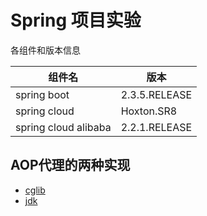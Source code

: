 # Spring 项目实验
各组件和版本信息

| 组件名 | 版本 |
| ---- | ---- |
| spring boot | 2.3.5.RELEASE |
| spring cloud | Hoxton.SR8 |
| spring cloud alibaba | 2.2.1.RELEASE |

## AOP代理的两种实现
- [cglib](./cglib-proxy)
- [jdk](./jdk-proxy)